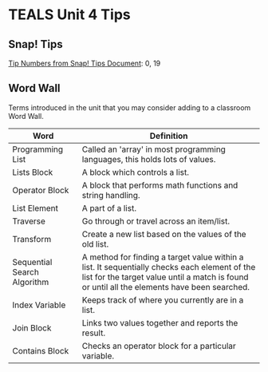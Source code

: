 # TEALS Unit 4 Tips

## Snap! Tips
[Tip Numbers from Snap! Tips Document][]: 0, 19

## Word Wall
Terms introduced in the unit that you may consider adding to a classroom Word Wall.

| Word     | Definition                                 |
| ------------- | --------------------------------------------- |
| Programming List    |  Called an 'array' in most programming languages, this holds lots of values.|
| Lists Block    | A block which controls a list. |
| Operator Block     | A block that performs math functions and string handling. |
| List Element     | A part of a list. |
| Traverse    | Go through or travel across an item/list. |
| Transform    | Create a new list based on the values of the old list. |
| Sequential Search Algorithm     | A method for finding a target value within a list. It sequentially checks each element of the list for the target value until a match is found or until all the elements have been searched. |
| Index Variable      | Keeps track of where you currently are in a list. |
| Join Block     | Links two values together and reports the result. |
| Contains Block     | Checks an operator block for a particular variable. |


[Tip Numbers from Snap! Tips Document]: https://github.com/TEALSK12/introduction-to-computer-science/blob/master/Snap%20Tips.docx?raw=true
